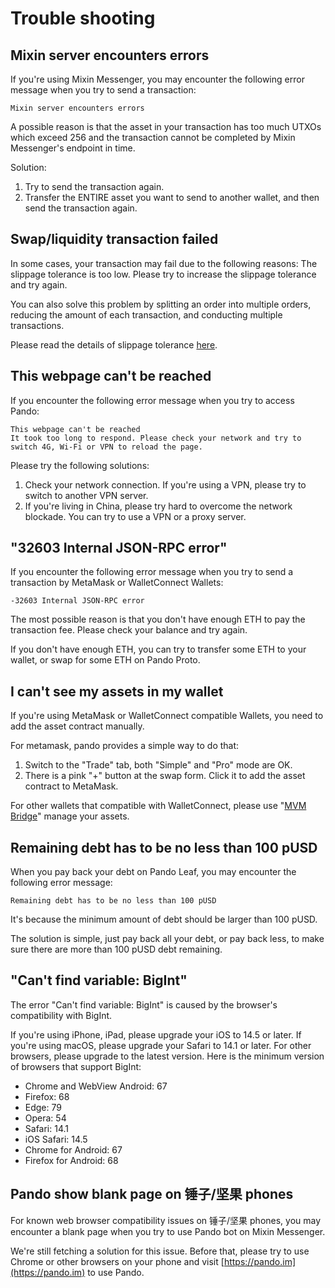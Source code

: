 # Trouble shooting

## Mixin server encounters errors

If you're using Mixin Messenger, you may encounter the following error message when you try to send a transaction:

```
Mixin server encounters errors
```

A possible reason is that the asset in your transaction has too much UTXOs which exceed 256 and the transaction cannot be completed by Mixin Messenger's endpoint in time. 

Solution:

1. Try to send the transaction again.
2. Transfer the ENTIRE asset you want to send to another wallet, and then send the transaction again.

## Swap/liquidity transaction failed

In some cases, your transaction may fail due to the following reasons: The slippage tolerance is too low. Please try to increase the slippage tolerance and try again.

You can also solve this problem by splitting an order into multiple orders, reducing the amount of each transaction, and conducting multiple transactions.

Please read the details of slippage tolerance [here](./trade.md#slippage-tolerance).

## This webpage can't be reached

If you encounter the following error message when you try to access Pando:

```
This webpage can't be reached
It took too long to respond. Please check your network and try to switch 4G, Wi-Fi or VPN to reload the page.
```

Please try the following solutions:
1. Check your network connection. If you're using a VPN, please try to switch to another VPN server.
2. If you're living in China, please try hard to overcome the network blockade. You can try to use a VPN or a proxy server.

## "32603 Internal JSON-RPC error"

If you encounter the following error message when you try to send a transaction by MetaMask or WalletConnect Wallets:

```
-32603 Internal JSON-RPC error
```

The most possible reason is that you don't have enough ETH to pay the transaction fee. Please check your balance and try again.

If you don't have enough ETH, you can try to transfer some ETH to your wallet, or swap for some ETH on Pando Proto.

## I can't see my assets in my wallet

If you're using MetaMask or WalletConnect compatible Wallets, you need to add the asset contract manually. 

For metamask, pando provides a simple way to do that:

1. Switch to the "Trade" tab, both "Simple" and "Pro" mode are OK.
2. There is a pink "+" button at the swap form. Click it to add the asset contract to MetaMask.

For other wallets that compatible with WalletConnect, please use "[MVM Bridge](https://bridge.mvm.app/)" manage your assets.

## Remaining debt has to be no less than 100 pUSD

When you pay back your debt on Pando Leaf, you may encounter the following error message:

```
Remaining debt has to be no less than 100 pUSD
```

It's because the minimum amount of debt should be larger than 100 pUSD.

The solution is simple, just pay back all your debt, or pay back less, to make sure there are more than 100 pUSD debt remaining.

## "Can't find variable: BigInt"

The error "Can't find variable: BigInt" is caused by the browser's compatibility with BigInt.

If you're using iPhone, iPad, please upgrade your iOS to 14.5 or later. If you're using macOS, please upgrade your Safari to 14.1 or later. For other browsers, please upgrade to the latest version. Here is the minimum version of browsers that support BigInt:

- Chrome and WebView Android: 67
- Firefox: 68
- Edge: 79
- Opera: 54
- Safari: 14.1
- iOS Safari: 14.5
- Chrome for Android: 67
- Firefox for Android: 68

## Pando show blank page on 锤子/坚果 phones

For known web browser compatibility issues on 锤子/坚果 phones, you may encounter a blank page when you try to use Pando bot on Mixin Messenger.

We're still fetching a solution for this issue. Before that, please try to use Chrome or other browsers on your phone and visit [https://pando.im](https://pando.im) to use Pando.
